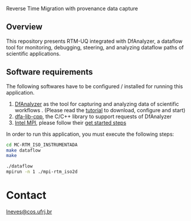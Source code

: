 Reverse Time Migration with provenance data capture

## Overview

This repository presents RTM-UQ integrated with DfAnalyzer, a dataflow tool for monitoring, debugging, steering, and analyzing dataflow paths of scientific applications.

## Software requirements

The following softwares have to be configured / installed for running this application.

1. [DfAnalyzer](https://hpcdb.github.io/armful/dfanalyzer.html) as the tool for capturing and analyzing data of scientific workflows . (Please read the [tutorial](https://gitlab.com/ssvitor/dataflow_analyzer) to download, configure and start)
2. [dfa-lib-cpp](https://gitlab.com/ssvitor/dataflow_analyzer#c-library-dfa-lib-cpp), the C/C++ library to support requests of DfAnalyzer
3. [Intel MPI](https://software.intel.com/en-us/mpi-library), please follow their [get started steps](https://software.intel.com/en-us/mpi-library/documentation/get-started)


In order to run this application, you must execute the following steps:

```bash
cd MC-RTM_ISO_INSTRUMENTADA
make dataflow
make 

./dataflow
mpirun -n 1 ./mpi-rtm_iso2d

```
# Contact
 lneves@cos.ufrj.br
